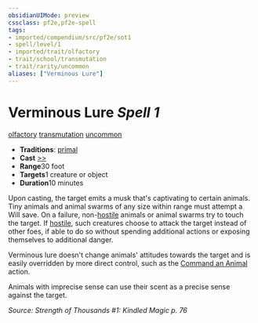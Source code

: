 ```yaml
---
obsidianUIMode: preview
cssclass: pf2e,pf2e-spell
tags:
- imported/compendium/src/pf2e/sot1
- spell/level/1
- imported/trait/olfactory
- trait/school/transmutation
- trait/rarity/uncommon
aliases: ["Verminous Lure"]
---
```

# Verminous Lure *Spell 1*   
[olfactory](olfactory-b1.md)  [transmutation](transmutation.md)  [uncommon](uncommon.md)  

- **Traditions**: [primal](primal.md)
- **Cast** [>>](chapter-9-playing-the-game.md#Actions "Two-Action") 
- **Range**30 foot
- **Targets**1 creature or object
- **Duration**10 minutes

Upon casting, the target emits a musk that's captivating to certain animals. Tiny animals and animal swarms of any size within range must attempt a Will save. On a failure, non-[hostile](conditions.md#Hostile) animals or animal swarms try to touch the target. If [hostile](conditions.md#Hostile), such creatures choose to attack the target instead of other foes, if able to do so without spending additional actions or exposing themselves to additional danger.

Verminous lure doesn't change animals' attitudes towards the target and is easily overridden by more direct control, such as the [Command an Animal](command-an-animal.md) action.

Animals with imprecise sense can use their scent as a precise sense against the target.

*Source: Strength of Thousands #1: Kindled Magic p. 76*